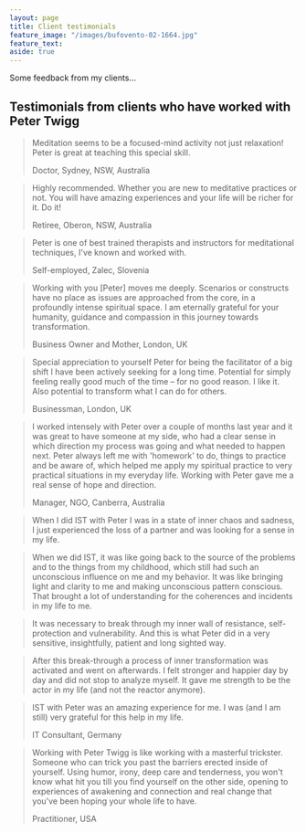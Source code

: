 ```yaml
---
layout: page
title: Client testimonials
feature_image: "/images/bufovento-02-1664.jpg"
feature_text:
aside: true
---
```


Some feedback from my clients...

## Testimonials from clients who have worked with Peter Twigg


> Meditation seems to be a focused-mind activity not just relaxation! Peter is great at teaching this special skill.
> <footer> Doctor, Sydney, NSW, Australia</footer>

> Highly recommended. Whether you are new to meditative practices or not. You will have amazing experiences and your life will be richer for it. Do it!
> <footer>Retiree, Oberon, NSW, Australia</footer>

> Peter is one of best trained therapists and instructors for meditational techniques, I've known and worked with.
> <footer>Self-employed, Zalec, Slovenia</footer>

> Working with you [Peter] moves me deeply. Scenarios or constructs have no place as issues are approached from the core, in a profoundly intense spiritual space. I am eternally grateful for your humanity, guidance and compassion in this journey towards transformation.  
> <footer>Business Owner and Mother, London, UK</footer>

> Special appreciation to yourself Peter for being the facilitator of a big shift I have been actively seeking for a long time. Potential for simply feeling really good much of the time – for no good reason. I like it. Also potential to transform what I can do for others.  
> <footer>Businessman, London, UK</footer>

> I worked intensely with Peter over a couple of months last year and it was great to have someone at my side, who had a clear sense in which direction my process was going and what needed to happen next. Peter always left me with 'homework' to do, things to practice and be aware of, which helped me apply my spiritual practice to very practical situations in my everyday life. Working with Peter gave me a real sense of hope and direction.  
> <footer>Manager, NGO, Canberra, Australia</footer>

> When I did IST with Peter I was in a state of inner chaos and sadness, I just experienced the loss of a partner and was looking for a sense in my life.  

> When we did IST, it was like going back to the source of the problems and to the things from my childhood, which still had such an unconscious influence on me and my behavior. It was like bringing light and clarity to me and making unconscious pattern conscious. That brought a lot of understanding for the coherences and incidents in my life to me.  

> It was necessary to break through my inner wall of resistance, self-protection and vulnerability. And this is what Peter did in a very sensitive, insightfully, patient and long sighted way.  

> After this break-through a process of inner transformation was activated and went on afterwards. I felt stronger and happier day by day and did not stop to analyze myself. It gave me strength to be the actor in my life (and not the reactor anymore).  

> IST with Peter was an amazing experience for me. I was (and I am still) very grateful for this help in my life. 
> <footer>IT Consultant, Germany</footer>

> Working with Peter Twigg is like working with a masterful trickster. Someone who can trick you past the barriers erected inside of yourself. Using humor, irony, deep care and tenderness, you won't know what hit you till you find yourself on the other side, opening to experiences of awakening and connection and real change that you've been hoping your whole life to have.  
> <footer>Practitioner, USA</footer>  